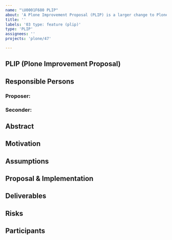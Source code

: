 ```yaml
---
name: "\U0001F680 PLIP"
about: 'A Plone Improvement Proposal (PLIP) is a larger change to Plone, usually affecting multiple packages, and which goes through a formal process. See [Plone Improvement Proposals (PLIPs)](https://6.docs.plone.org/contributing/core/plips.html) for details.'
title: ''
labels: '03 type: feature (plip)'
type: 'PLIP'
assignees: ''
projects: 'plone/47'

---
```


## PLIP (Plone Improvement Proposal)

<!--

Read https://6.docs.plone.org/contributing/core/plips.html first!

Mention the @plone/framework-team when the PLIP is information complete!

-->

## Responsible Persons

### Proposer: <!-- full NAME of the proposer, should lead the PLIP - if not possible, tell about it! -->

### Seconder: <!-- NAME of another person supporting this PLIP -->

## Abstract

<!-- a comprehensive overview of the subject -->

## Motivation

<!--
Reason or motivation this proposal was created
-->

## Assumptions

<!-- Preconditions -->

## Proposal & Implementation

<!--
Detailed proposal with implementation details and - if needed - possible variants to be discussed.
-->

## Deliverables

<!--
Packages and documentation chapters involved, includes also third party if needed.
-->

## Risks

<!--
What will break/ affect existing installations of Plone after upgrade, including end user point of view, training efforts etc.
-->

## Participants

<!--
list of persons and roles known
-->
